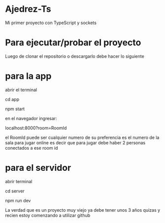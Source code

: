 # Ajedrez-Ts
Mi primer proyecto con TypeScript y sockets 

# Para ejecutar/probar el proyecto 

Luego de clonar el repositorio o descargarlo debe hacer lo siguiente 


# para la app

abrir el terminal 

cd app

npm start

en el navegador ingresar:

localhost:8000?room=RoomId

el RoomId puede ser cualquier numero de su preferencia es el numero de la sala para jugar online es decir que para jugar debe haber 2 personas conectados a ese room id

# para el servidor 

abrir terminal

cd server

npm run dev

La verdad que es un proyecto muy viejo ya debe tener unos 3 años quizas y recien estoy comenzando a utilizar github 